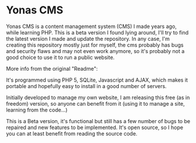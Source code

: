 Yonas CMS
=========

Yonas CMS is a content management system (CMS) I made years ago, while learning PHP. This is a beta version I found lying around, I'll try to find the latest version I made and update the repository. In any case, I'm creating this repository mostly just for myself, the cms probably has bugs and security flaws and may not even work anymore, so it's probably not a good choice to use it to run a public website.

More info from the original "Readme":

It's programmed using PHP 5, SQLite, Javascript and AJAX, which makes it portable and hopefully easy to install in a good number of servers.

Initially developed to manage my own website, I am releasing this free (as in freedom) version, so anyone can benefit from it (using it to manage a site, learning from the code...)


This is a Beta version, it's functional but still has a few number of bugs to be repaired and new features to be implemented.
It's open source, so I hope you can at least benefit from reading the source code.